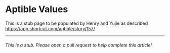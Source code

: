 # Aptible Values

This is a stub page to be populated by Henry and Yujie as described https://app.shortcut.com/aptible/story/157/

---

###### This is a stub. Please open a pull request to help complete this article!